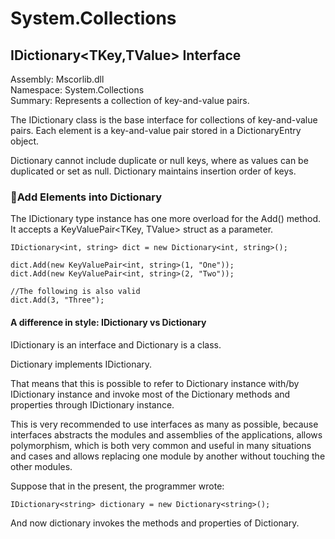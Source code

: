 # System.Collections
## IDictionary<TKey,TValue> Interface <br> 
Assembly: Mscorlib.dll <br> 
Namespace: System.Collections <br> 
Summary: Represents a collection of key-and-value pairs. <br> 

The IDictionary class is the base interface for collections of key-and-value pairs.
Each element is a key-and-value pair stored in a DictionaryEntry object.

Dictionary cannot include duplicate or null keys, where as values can be duplicated or set as null. Dictionary maintains insertion order of keys.
### :dart:Add Elements into Dictionary<br> 

The IDictionary type instance has one more overload for the Add() method. It accepts a KeyValuePair<TKey, TValue> struct as a parameter.
```
IDictionary<int, string> dict = new Dictionary<int, string>();

dict.Add(new KeyValuePair<int, string>(1, "One"));
dict.Add(new KeyValuePair<int, string>(2, "Two"));

//The following is also valid
dict.Add(3, "Three");
```
#### A difference in style: IDictionary vs Dictionary
IDictionary is an interface and Dictionary is a class.

Dictionary implements IDictionary.

That means that this is possible to refer to Dictionary instance with/by IDictionary instance and invoke most of the Dictionary methods and properties through IDictionary instance.

This is very recommended to use interfaces as many as possible, because interfaces abstracts the modules and assemblies of the applications, allows polymorphism, which is both very common and useful in many situations and cases and allows replacing one module by another without touching the other modules.

Suppose that in the present, the programmer wrote:
```
IDictionary<string> dictionary = new Dictionary<string>();
```
And now dictionary invokes the methods and properties of Dictionary<string>.
